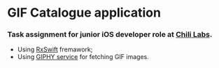 # GIF Catalogue application

### Task assignment for junior iOS developer role at [Chili Labs](https://chi.lv/).

* Using [RxSwift](https://github.com/ReactiveX/RxSwift) fremawork;
* Using [GIPHY service](https://developers.giphy.com/docs/) for fetching GIF images.
